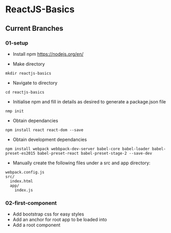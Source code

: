 # ReactJS-Basics
## Current Branches
### 01-setup
* Install npm https://nodejs.org/en/

* Make directory
```
mkdir reactjs-basics
```

* Navigate to directory
```
cd reactjs-basics
```

* Initialise npm and fill in details as desired to generate a package.json file
```
nmp init
```

* Obtain dependancies
```
npm install react react-dom --save
```

* Obtain development dependancies
```
npm install webpack webbpack-dev-server babel-core babel-loader babel-preset-es2015 babel-preset-react babel-preset-stage-2 --save-dev
```

* Manually create the following files under a src and app directory:
```
webpack.config.js
src/
  index.html
  app/
    index.js
```
### 02-first-component
* Add bootstrap css for easy styles
* Add an anchor for root app to be loaded into
* Add a root component